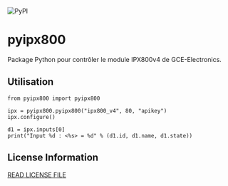 ![PyPI](https://github.com/slashx57/pyipx800/workflows/PyPI/badge.svg)

# pyipx800
Package Python pour contrôler le module IPX800v4 de GCE-Electronics.

## Utilisation

	from pyipx800 import pyipx800

	ipx = pyipx800.pyipx800("ipx800_v4", 80, "apikey")
	ipx.configure()

	d1 = ipx.inputs[0]
	print("Input %d : <%s> = %d" % (d1.id, d1.name, d1.state))



## License Information

[READ LICENSE FILE](LICENSE)

